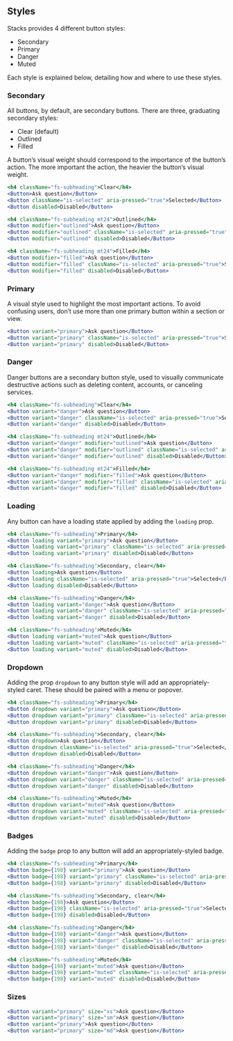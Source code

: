 ## Styles

Stacks provides 4 different button styles:

- Secondary
- Primary
- Danger
- Muted

Each style is explained below, detailing how and where to use these styles.

### Secondary

All buttons, by default, are secondary buttons. There are three, graduating secondary styles:

- Clear (default)
- Outlined
- Filled

A button’s visual weight should correspond to the importance of the button’s action. The more important the action, the heavier the button’s visual weight.

```jsx padded
<h4 className="fs-subheading">Clear</h4>
<Button>Ask question</Button>
<Button className="is-selected" aria-pressed="true">Selected</Button>
<Button disabled>Disabled</Button>

<h4 className="fs-subheading mt24">Outlined</h4>
<Button modifier="outlined">Ask question</Button>
<Button modifier="outlined" className="is-selected" aria-pressed="true">Selected</Button>
<Button modifier="outlined" disabled>Disabled</Button>

<h4 className="fs-subheading mt24">Filled</h4>
<Button modifier="filled">Ask question</Button>
<Button modifier="filled" className="is-selected" aria-pressed="true">Selected</Button>
<Button modifier="filled" disabled>Disabled</Button>
```

### Primary

A visual style used to highlight the most important actions. To avoid confusing users, don’t use more than one primary button within a section or view.

```jsx padded
<Button variant="primary">Ask question</Button>
<Button variant="primary" className="is-selected" aria-pressed="true">Selected</Button>
<Button variant="primary" disabled>Disabled</Button>
```

### Danger

Danger buttons are a secondary button style, used to visually communicate destructive actions such as deleting content, accounts, or canceling services.

```jsx padded
<h4 className="fs-subheading">Clear</h4>
<Button variant="danger">Ask question</Button>
<Button variant="danger" className="is-selected" aria-pressed="true">Selected</Button>
<Button variant="danger" disabled>Disabled</Button>

<h4 className="fs-subheading mt24">Outlined</h4>
<Button variant="danger" modifier="outlined">Ask question</Button>
<Button variant="danger" modifier="outlined" className="is-selected" aria-pressed="true">Selected</Button>
<Button variant="danger" modifier="outlined" disabled>Disabled</Button>

<h4 className="fs-subheading mt24">Filled</h4>
<Button variant="danger" modifier="filled">Ask question</Button>
<Button variant="danger" modifier="filled" className="is-selected" aria-pressed="true">Selected</Button>
<Button variant="danger" modifier="filled" disabled>Disabled</Button>
```

### Loading

Any button can have a loading state applied by adding the `loading` prop.

```jsx padded
<h4 className="fs-subheading">Primary</h4>
<Button loading variant="primary">Ask question</Button>
<Button loading variant="primary" className="is-selected" aria-pressed="true">Selected</Button>
<Button loading variant="primary" disabled>Disabled</Button>

<h4 className="fs-subheading">Secondary, clear</h4>
<Button loading>Ask question</Button>
<Button loading className="is-selected" aria-pressed="true">Selected</Button>
<Button loading disabled>Disabled</Button>

<h4 className="fs-subheading">Danger</h4>
<Button loading variant="danger">Ask question</Button>
<Button loading variant="danger" className="is-selected" aria-pressed="true">Selected</Button>
<Button loading variant="danger" disabled>Disabled</Button>

<h4 className="fs-subheading">Muted</h4>
<Button loading variant="muted">Ask question</Button>
<Button loading variant="muted" className="is-selected" aria-pressed="true">Selected</Button>
<Button loading variant="muted" disabled>Disabled</Button>
```

### Dropdown

Adding the prop `dropdown` to any button style will add an appropriately-styled caret. These should be paired with a menu or popover.

```jsx padded
<h4 className="fs-subheading">Primary</h4>
<Button dropdown variant="primary">Ask question</Button>
<Button dropdown variant="primary" className="is-selected" aria-pressed="true">Selected</Button>
<Button dropdown variant="primary" disabled>Disabled</Button>

<h4 className="fs-subheading">Secondary, clear</h4>
<Button dropdown>Ask question</Button>
<Button dropdown className="is-selected" aria-pressed="true">Selected</Button>
<Button dropdown disabled>Disabled</Button>

<h4 className="fs-subheading">Danger</h4>
<Button dropdown variant="danger">Ask question</Button>
<Button dropdown variant="danger" className="is-selected" aria-pressed="true">Selected</Button>
<Button dropdown variant="danger" disabled>Disabled</Button>

<h4 className="fs-subheading">Muted</h4>
<Button dropdown variant="muted">Ask question</Button>
<Button dropdown variant="muted" className="is-selected" aria-pressed="true">Selected</Button>
<Button dropdown variant="muted" disabled>Disabled</Button>
```

### Badges

Adding the `badge` prop to any button will add an appropriately-styled badge.

```jsx padded
<h4 className="fs-subheading">Primary</h4>
<Button badge={198} variant="primary">Ask question</Button>
<Button badge={198} variant="primary" className="is-selected" aria-pressed="true">Selected</Button>
<Button badge={198} variant="primary" disabled>Disabled</Button>

<h4 className="fs-subheading">Secondary, clear</h4>
<Button badge={198}>Ask question</Button>
<Button badge={198} className="is-selected" aria-pressed="true">Selected</Button>
<Button badge={198} disabled>Disabled</Button>

<h4 className="fs-subheading">Danger</h4>
<Button badge={198} variant="danger">Ask question</Button>
<Button badge={198} variant="danger" className="is-selected" aria-pressed="true">Selected</Button>
<Button badge={198} variant="danger" disabled>Disabled</Button>

<h4 className="fs-subheading">Muted</h4>
<Button badge={198} variant="muted">Ask question</Button>
<Button badge={198} variant="muted" className="is-selected" aria-pressed="true">Selected</Button>
<Button badge={198} variant="muted" disabled>Disabled</Button>
```

### Sizes

```jsx padded
<Button variant="primary" size="xs">Ask question</Button>
<Button variant="primary" size="sm">Ask question</Button>
<Button variant="primary">Ask question</Button>
<Button variant="primary" size="md">Ask question</Button>
```
